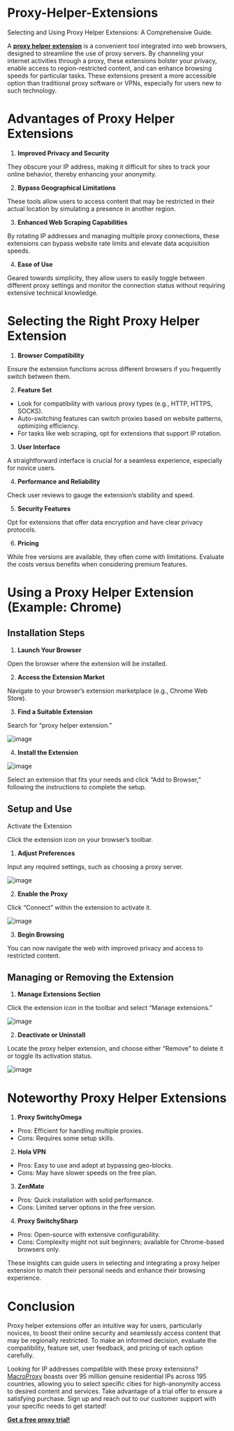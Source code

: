 # Proxy-Helper-Extensions
Selecting and Using Proxy Helper Extensions: A Comprehensive Guide.

A **[proxy helper extension](https://www.macroproxy.com/blog/Proxy-Helper-Extensions)** is a convenient tool integrated into web browsers, designed to streamline the use of proxy servers. By channeling your internet activities through a proxy, these extensions bolster your privacy, enable access to region-restricted content, and can enhance browsing speeds for particular tasks. These extensions present a more accessible option than traditional proxy software or VPNs, especially for users new to such technology.

# Advantages of Proxy Helper Extensions
1. **Improved Privacy and Security**

They obscure your IP address, making it difficult for sites to track your online behavior, thereby enhancing your anonymity.

2. **Bypass Geographical Limitations**

These tools allow users to access content that may be restricted in their actual location by simulating a presence in another region.

3. **Enhanced Web Scraping Capabilities**

By rotating IP addresses and managing multiple proxy connections, these extensions can bypass website rate limits and elevate data acquisition speeds.

4. **Ease of Use**

Geared towards simplicity, they allow users to easily toggle between different proxy settings and monitor the connection status without requiring extensive technical knowledge.

# Selecting the Right Proxy Helper Extension
1. **Browser Compatibility**

Ensure the extension functions across different browsers if you frequently switch between them.

2. **Feature Set**

- Look for compatibility with various proxy types (e.g., HTTP, HTTPS, SOCKS).
- Auto-switching features can switch proxies based on website patterns, optimizing efficiency.
- For tasks like web scraping, opt for extensions that support IP rotation.

3. **User Interface**

A straightforward interface is crucial for a seamless experience, especially for novice users.

4. **Performance and Reliability**

Check user reviews to gauge the extension’s stability and speed.

5. **Security Features**

Opt for extensions that offer data encryption and have clear privacy protocols.

6. **Pricing**

While free versions are available, they often come with limitations. Evaluate the costs versus benefits when considering premium features.

# Using a Proxy Helper Extension (Example: Chrome)
## Installation Steps
1. **Launch Your Browser**

Open the browser where the extension will be installed.

2. **Access the Extension Market**

Navigate to your browser’s extension marketplace (e.g., Chrome Web Store).

3. **Find a Suitable Extension**

Search for “proxy helper extension.”

![image](https://github.com/user-attachments/assets/4cc790de-4927-4b9e-ad44-7e4754f24d8a)

4. **Install the Extension**

![image](https://github.com/user-attachments/assets/b74a7cfe-325c-45a1-87a7-470365453894)

Select an extension that fits your needs and click “Add to Browser,” following the instructions to complete the setup.

## Setup and Use
Activate the Extension

Click the extension icon on your browser’s toolbar.
1. **Adjust Preferences**

Input any required settings, such as choosing a proxy server.

![image](https://github.com/user-attachments/assets/680cb91a-da2e-4747-b2f3-485abb04e57a)

2. **Enable the Proxy**

Click “Connect” within the extension to activate it.

![image](https://github.com/user-attachments/assets/b0cbc588-ae70-4c45-be86-8363f08733b2)

3. **Begin Browsing**

You can now navigate the web with improved privacy and access to restricted content.

## Managing or Removing the Extension
1. **Manage Extensions Section**

Click the extension icon in the toolbar and select “Manage extensions.”

![image](https://github.com/user-attachments/assets/4a442ada-6024-4c8c-a5b5-92092981e299)

2. **Deactivate or Uninstall**

Locate the proxy helper extension, and choose either “Remove” to delete it or toggle its activation status.

![image](https://github.com/user-attachments/assets/a1436452-736d-4398-aff2-22cefbf9f05c)

# Noteworthy Proxy Helper Extensions
1. **Proxy SwitchyOmega**

- Pros: Efficient for handling multiple proxies.
- Cons: Requires some setup skills.

2. **Hola VPN**

- Pros: Easy to use and adept at bypassing geo-blocks.
- Cons: May have slower speeds on the free plan.

3. **ZenMate**

- Pros: Quick installation with solid performance.
- Cons: Limited server options in the free version.

4. **Proxy SwitchySharp**

- Pros: Open-source with extensive configurability.
- Cons: Complexity might not suit beginners; available for Chrome-based browsers only.

These insights can guide users in selecting and integrating a proxy helper extension to match their personal needs and enhance their browsing experience.

# Conclusion
Proxy helper extensions offer an intuitive way for users, particularly novices, to boost their online security and seamlessly access content that may be regionally restricted. To make an informed decision, evaluate the compatibility, feature set, user feedback, and pricing of each option carefully.

Looking for IP addresses compatible with these proxy extensions? [MacroProxy](https://www.macroproxy.com/) boasts over 95 million genuine residential IPs across 195 countries, allowing you to select specific cities for high-anonymity access to desired content and services. Take advantage of a trial offer to ensure a satisfying purchase. Sign up and reach out to our customer support with your specific needs to get started!

**[Get a free proxy trial!](https://www.macroproxy.com/register)**
